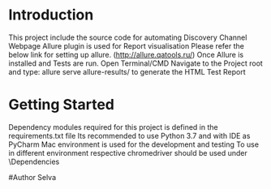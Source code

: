 # Introduction 
This project include the source code for automating Discovery Channel Webpage
Allure plugin is used for Report visualisation
Please refer the below link for setting up allure.
(http://allure.qatools.ru/)
Once Allure is installed and Tests are run. Open Terminal/CMD
Navigate to the Project root and type:
allure serve allure-results/ to generate the HTML Test Report


# Getting Started
Dependency modules required for this project is defined in the requirements.txt file
Its recommended to use Python 3.7 and with IDE as PyCharm
Mac environment is used for the development and testing 
To use in different environment respective chromedriver should be used under \Dependencies

#Author
Selva

